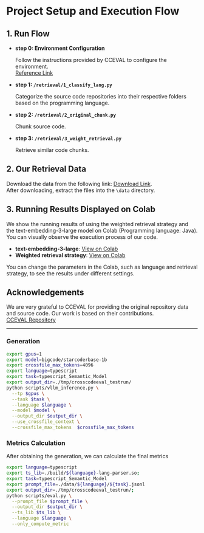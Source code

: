 # Project Setup and Execution Flow

## 1. Run Flow

- **step 0: Environment Configuration**

  Follow the instructions provided by CCEVAL to configure the environment.  
[Reference Link](https://github.com/amazon-science/cceval)

- **step 1: `/retrieval/1_classify_lang.py`** 

    Categorize the source code repositories into their respective folders based on the programming language.

- **step 2: `/retrieval/2_original_chunk.py`**

    Chunk source code.

- **step 3: `/retrieval/3_weight_retrieval.py`**

  Retrieve similar code chunks.

## 2. Our Retrieval Data
Download the data from the following link: [Download Link](https://drive.google.com/file/d/17BjcCjYdzvN6-Ylr0AezC9m2jsvlvh4j/view?usp=sharing).  
After downloading, extract the files into the `\data` directory.

## 3. Running Results Displayed on Colab

We show the running results of using the weighted retrieval strategy and the text-embedding-3-large model on Colab (Programming language: Java). You can visually observe the execution process of our code.

- **text-embedding-3-large**: [View on Colab](https://colab.research.google.com/drive/1z-aLTbm-DkYa7SCKD_LnpwMz0WRzIdJB?usp=sharing)
- **Weighted retrieval strategy**: [View on Colab](https://colab.research.google.com/drive/1z7CsgzaNkrGhs2GdzHH2znGvqplQorsC?usp=sharing)

You can change the parameters in the Colab, such as language and retrieval strategy, to see the results under different settings.

## Acknowledgements
We are very grateful to CCEVAL for providing the original repository data and source code. Our work is based on their contributions.  
[CCEVAL Repository](https://github.com/amazon-science/cceval)

---

### Generation

```bash
export gpus=1
export model=bigcode/starcoderbase-1b
export crossfile_max_tokens=4096
export language=typescript
export task=typescript_Semantic_Model
export output_dir=./tmp/crosscodeeval_testrun/
python scripts/vllm_inference.py \
  --tp $gpus \
  --task $task \
  --language $language \
  --model $model \
  --output_dir $output_dir \
  --use_crossfile_context \
  --crossfile_max_tokens  $crossfile_max_tokens
```


### Metrics Calculation
After obtaining the generation, we can calculate the final metrics
```bash
export language=typescript
export ts_lib=./build/${language}-lang-parser.so; 
export task=typescript_Semantic_Model
export prompt_file=./data/${language}/${task}.jsonl 
export output_dir=./tmp/crosscodeeval_testrun/;  
python scripts/eval.py \
  --prompt_file $prompt_file \
  --output_dir $output_dir \
  --ts_lib $ts_lib \
  --language $language \
  --only_compute_metric
```